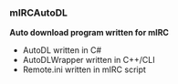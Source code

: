### mIRCAutoDL
**Auto download program written for mIRC**   
- AutoDL written in C#  
- AutoDLWrapper written in C++/CLI  
- Remote.ini written in mIRC script  

